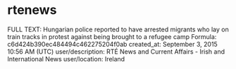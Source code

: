 # rtenews

FULL TEXT: Hungarian police reported to have arrested migrants who lay on train tracks in protest against being brought to a refugee camp
Formula: c6d424b390ec484494c462275204f0ab
created_at: September 3, 2015 10:56 AM (UTC)
user/description: RTÉ News and Current Affairs - Irish and International News
user/location: Ireland